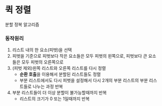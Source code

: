 # 퀵 정렬
분할 정복 알고리즘

### 동작원리
1. 리스트 내의 한 요소(피벗)을 선택
2. 피벗을 기준으로 피벗보다 작은 요소들은 모두 피벗의 왼쪽으로, 피벗보다 큰 요소들은 모두 피벗의 오른쪽으로
3. (피벗 제외)왼쪽 리스트와 오른쪽 리스트를 다시 정렬
    * **순환 호출**을 이용해서 분할된 리스트들도 정렬
    * 부분 리스트에서도 다시 피벗을 설정해서 다시 2개의 부분 리스트의 부분 리스트들로 나누는 과정 반복
4. 부분 리스트들이 더 이상 분할이 불가능할때까지 반복
    * 리스트의 크기가 0 또는 1일때까지 반복